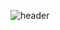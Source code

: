 ![header](https://capsule-render.vercel.app/api?type=slice&color=ec9f19&height=300&section=header&text=Welcome&fontColor=FFFFFF&fontSize=70&fontAlign=60&fontAlignY=30&desc=Sumin%20GitHub%20Profile&descAlign=75&descAlignY=45)

<!--
**SuminAnn/SuminAnn** is a ✨ _special_ ✨ repository because its `README.md` (this file) appears on your GitHub profile.

Here are some ideas to get you started:

- 🔭 I’m currently working on ...
- 🌱 I’m currently learning ...
- 👯 I’m looking to collaborate on ...
- 🤔 I’m looking for help with ...
- 💬 Ask me about ...
- 📫 How to reach me: ...
- 😄 Pronouns: ...
- ⚡ Fun fact: ...
-->
